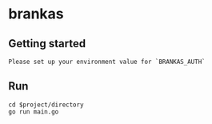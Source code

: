 # brankas

## Getting started
```
Please set up your environment value for `BRANKAS_AUTH`
```

## Run
```
cd $project/directory
go run main.go
```